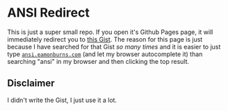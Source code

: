 # ANSI Redirect

This is just a super small repo. If you open it's Github Pages
page, it will immediately redirect you to [this Gist](https://gist.github.com/fnky/458719343aabd01cfb17a3a4f7296797).
The reason for this page is just because I have searched for that Gist _so many
times_ and it is easier to just type [`ansi.eamonburns.com`](https://ansi.eamonburns.com)
(and let my browser autocomplete it) than searching "ansi" in my browser and
then clicking the top result.

## Disclaimer

I didn't write the Gist, I just use it a lot.

